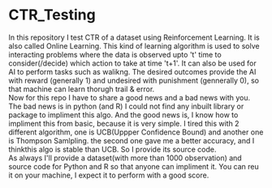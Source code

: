 # CTR_Testing

In this repository I test CTR of a dataset using Reinforcement Learning. It is also called Online Learning. This kind of learning algorithm is used to solve interacting problems where the data is observed upto 't' time to consider(/decide) which action to take at time 't+1'. It can also be used for AI to perform tasks such as walikng. The desired outcomes provide the AI with reward (generally 1) and undesired with punishment (gennerally 0), so that machine can learn thorugh trail & error.
<br>
Now for this repo I have to share a good news and a bad news with you. The bad news is in python (and R) I could not find any inbuilt library or package to impliment this algo. And the good news is, I know how to impliment this from basic, because it is very simple. I tired this with 2 different algorithm, one is UCB(Uppper Confidence Bound) and another one is Thompson Samlpling. the second one gave me a better accuracy, and I thinkthis algo is stable than UCB. So I provide its source code.
<br>
As always I'll provide a dataset(with more than 1000 observation) and source code for Python and R so that anyone can impliment it. You can reu it on your machine, I expect it to perform with a good score.
